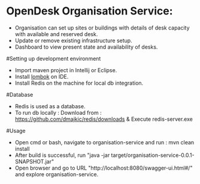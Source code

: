 # OpenDesk Organisation Service:
- Organisation can set up sites or buildings with details of desk capacity with available and reserved desk.
- Update or remove existing infrastructure setup.
- Dashboard to view present state and availability of desks. 

#Setting up development environment
- Import maven project in Intellij or Eclipse.
- Install [lombok](https://www.baeldung.com/lombok-ide)  on IDE.
- Install Redis on the machine for local db integration.

#Database
- Redis is used as a database.
- To run db locally : Download from : https://github.com/dmajkic/redis/downloads & Execute redis-server.exe

#Usage
- Open cmd or bash, navigate to organisation-service and run : mvn clean install
- After build is successful, run "java -jar target/organisation-service-0.0.1-SNAPSHOT.jar"
- Open browser and go to URL "http://localhost:8080/swagger-ui.html#/" and explore organisation-service.